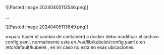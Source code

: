 
![[Pasted image 20240405113546.png]]

...

![[Pasted image 20240405113649.png]]


==para hacer el cambio de containerd a docker debo modificar el archivo config.yaml, normalmente esta en /var/lib/kubelet/config.yaml o en /etc/default/kubelet , en mi caso no esta en esas ubicaciones:
